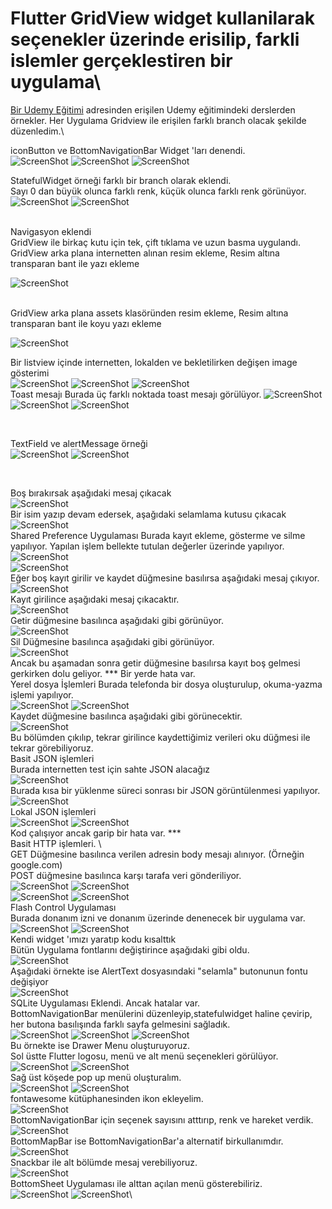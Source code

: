 # Flutter GridView widget kullanilarak seçenekler üzerinde erisilip, farkli islemler gerçeklestiren bir uygulama\

[Bir Udemy Eğitimi](https://www.udemy.com/course/google-flutter-ve-dart-programlama-dili-temel-egitimi/learn/lecture/12128622#reviews) adresinden
erişilen Udemy eğitimindeki derslerden örnekler. Her Uygulama Gridview ile erişilen farklı branch olacak şekilde düzenledim.\

iconButton ve BottomNavigationBar Widget 'ları denendi.
<BR>
![ScreenShot](/screen_shots/img-01.png)
![ScreenShot](/screen_shots/img-02.png)
![ScreenShot](/screen_shots/img-03.png)
<BR>

StatefulWidget örneği farklı bir branch olarak eklendi.  
Sayı 0 dan büyük olunca farklı renk, küçük olunca farklı renk görünüyor.
<BR>
![ScreenShot](/screen_shots/img-04.png)
![ScreenShot](/screen_shots/img-05.png)

<BR>
Navigasyon eklendi

<BR>
GridView ile birkaç kutu için tek, çift tıklama ve uzun basma uygulandı.

<BR>
GridView arka plana internetten alınan resim ekleme,
Resim altına transparan bant ile yazı ekleme
<BR>

![ScreenShot](/screen_shots/img-06.png)

<BR>
GridView arka plana assets klasöründen resim ekleme,
Resim altına transparan bant ile koyu yazı ekleme
<BR>

![ScreenShot](/screen_shots/img-07.png)

Bir listview içinde internetten, lokalden ve bekletilirken değişen image gösterimi
<BR>
![ScreenShot](/screen_shots/img-08.png)
![ScreenShot](/screen_shots/img-09.png)
![ScreenShot](/screen_shots/img-10.png)
<BR>
Toast mesajı
Burada üç farklı noktada toast mesajı görülüyor.
![ScreenShot](/screen_shots/img-11-toast.png)
![ScreenShot](/screen_shots/img-12-toast2.png)
![ScreenShot](/screen_shots/img-13-toast3.png)

<BR>

TextField ve alertMessage örneği
<BR>
![ScreenShot](/screen_shots/img-14-textfield1.png)
![ScreenShot](/screen_shots/img-15-textfield2.png)

<BR>

Boş bırakırsak aşağıdaki mesaj çıkacak
<BR>
![ScreenShot](/screen_shots/img-16-textfield3.png)
<BR>
Bir isim yazıp devam edersek, aşağıdaki selamlama kutusu çıkacak
<BR>
![ScreenShot](/screen_shots/img-17-alertdialog.png)
<BR>
Shared Preference Uygulaması
Burada kayıt ekleme, gösterme ve silme yapılıyor.
Yapılan işlem bellekte tutulan değerler üzerinde yapılıyor.
<BR>
![ScreenShot](/screen_shots/img-18-sharedpref-1.png)
<BR>
![ScreenShot](/screen_shots/img-19-sharedpref-2.png)
<BR>
Eğer boş kayıt girilir ve kaydet düğmesine basılırsa aşağıdaki mesaj çıkıyor.
<BR>
![ScreenShot](/screen_shots/img-20-sharedpref-3.png)
<BR>
Kayıt girilince aşağıdaki mesaj çıkacaktır.
<BR>
![ScreenShot](/screen_shots/img-21-sharedpref-4.png)
<BR>
Getir düğmesine basılınca aşağıdaki gibi görünüyor.
<BR>
![ScreenShot](/screen_shots/img-22-sharedpref-5.png)
<BR>
Sil Düğmesine basılınca aşağıdaki gibi görünüyor.
<BR>
![ScreenShot](/screen_shots/img-23-sharedpref-6.png)
<BR>
Ancak bu aşamadan sonra getir düğmesine basılırsa kayıt boş gelmesi gerkirken dolu geliyor.
*** Bir yerde hata var.
<BR>
Yerel dosya İşlemleri
Burada telefonda bir dosya oluşturulup, okuma-yazma işlemi yapılıyor.
<BR>
![ScreenShot](/screen_shots/img-24-dosyaislemleri-1.png)
![ScreenShot](/screen_shots/img-25-dosyaislemleri-2.png)
<BR>
Kaydet düğmesine basılınca aşağıdaki gibi görünecektir.
<BR>
![ScreenShot](/screen_shots/img-26-dosyaislemleri-3.png)\
Bu bölümden çıkılıp, tekrar girilince kaydettiğimiz verileri oku düğmesi ile tekrar görebiliyoruz.\
Basit JSON işlemleri\
Burada internetten test için sahte JSON alacağız\
![ScreenShot](/screen_shots/img-27-JSON-1.png)\
Burada kısa bir yüklenme süreci sonrası bir JSON görüntülenmesi yapılıyor.\
![ScreenShot](/screen_shots/img-28-JSON-2.png)\
Lokal JSON işlemleri\
![ScreenShot](/screen_shots/img-29-localJSON-1.png)
![ScreenShot](/screen_shots/img-30-localJSON-2.png)\
Kod çalışıyor ancak garip bir hata var. *** \
Basit HTTP işlemleri. \  
GET Düğmesine basılınca verilen adresin body mesajı alınıyor. (Örneğin google.com)\
POST düğmesine basılınca karşı tarafa veri gönderiliyor.\
![ScreenShot](/screen_shots/img-31-basithttp-1.png)
![ScreenShot](/screen_shots/img-32-basithttp-2.png)\
![ScreenShot](/screen_shots/img-33-basithttp-3.png)
![ScreenShot](/screen_shots/img-34-basithttp-4.png)\
Flash Control Uygulaması\
Burada donanım izni ve donanım üzerinde denenecek bir uygulama var.\
![ScreenShot](/screen_shots/img-35-flashoff.png)
![ScreenShot](/screen_shots/img-36-flashon.png)\
Kendi widget 'ımızı yaratıp kodu kısalttık\
Bütün Uygulama fontlarını değiştirince aşağıdaki gibi oldu.\
![ScreenShot](/screen_shots/img-37-font-1.png)\
Aşağıdaki örnekte ise AlertText dosyasındaki "selamla" butonunun fontu değişiyor\
![ScreenShot](/screen_shots/img-38-font-2.png)\
SQLite Uygulaması Eklendi. Ancak hatalar var.\
BottomNavigationBar menülerini düzenleyip,statefulwidget haline çevirip, her butona basılışında farklı sayfa gelmesini sağladık.\
![ScreenShot](/screen_shots/img-39-bottomnavigationbar-1.png)
![ScreenShot](/screen_shots/img-40-bottomnavigationbar-2.png)
![ScreenShot](/screen_shots/img-41-bottomnavigationbar-3.png)\
Bu örnekte ise Drawer Menu oluşturuyoruz.\
Sol üstte Flutter logosu, menü ve alt menü seçenekleri görülüyor.\
![ScreenShot](/screen_shots/img-42-drawer-1.png)
![ScreenShot](/screen_shots/img-43-drawer-2.png)\
Sağ üst köşede pop up menü oluşturalım.\
![ScreenShot](/screen_shots/img-44-popup-1.png)
![ScreenShot](/screen_shots/img-45-popup-2.png)\
fontawesome kütüphanesinden ikon ekleyelim.\
![ScreenShot](/screen_shots/img-46-fontawesome-1.png)\
BottomNavigationBar için seçenek sayısını atttırıp, renk ve hareket verdik.\
![ScreenShot](/screen_shots/img-47-bottomnavigationbar-4.png)\
BottomMapBar ise BottomNavigationBar'a alternatif birkullanımdır.\
![ScreenShot](/screen_shots/img-48-bottommapbar-1.png)\
Snackbar ile alt bölümde mesaj verebiliyoruz.\
![ScreenShot](/screen_shots/img-49-snackbar.png)\
BottomSheet Uygulaması ile alttan açılan menü gösterebiliriz.\
![ScreenShot](/screen_shots/img-50-bottomsheet-1.png)
![ScreenShot](/screen_shots/img-50-bottomsheet-1.png)\





